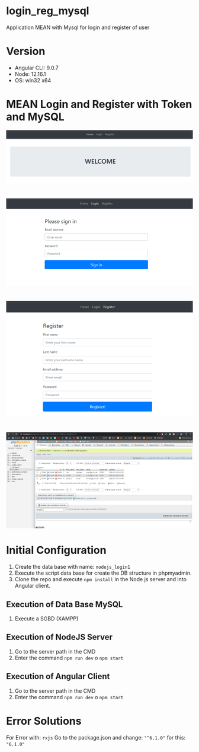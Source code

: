 # login_reg_mysql
Application MEAN with Mysql for login and register of user

# Version

* Angular CLI: 9.0.7
* Node: 12.16.1
* OS: win32 x64

# MEAN Login and Register with Token and MySQL

![MEAN Todo](screenshots/angular-login1.PNG)
#
![MEAN Todo](screenshots/angular-login2.PNG)
#
![MEAN Todo](screenshots/angular-login3.PNG)
#
![MEAN Todo](screenshots/angular-login4.png)



# Initial Configuration
1. Create the data base with name: `nodejs_login1`
2. Execute the script data base for create the DB structure in phpmyadmin.
3. Clone the repo and execute `npm install` in the Node js server and into Angular client.


## Execution of Data Base MySQL
1. Execute a SGBD (XAMPP) 

## Execution of NodeJS Server
1. Go to the server path in the CMD
2. Enter the command `npm run dev` o `npm start`

## Execution of Angular Client
1. Go to the server path in the CMD
2. Enter the command `npm run dev` o `npm start`

# Error Solutions
For Error with: `rxjs` Go to the package.json and change: `"^6.1.0"` for this: `"6.1.0"`

